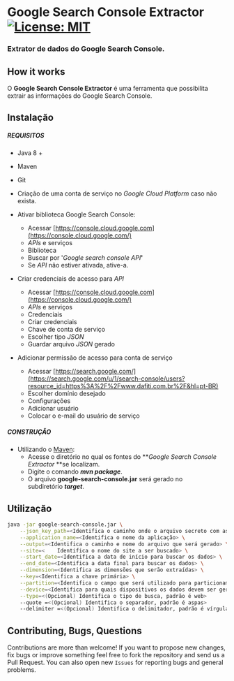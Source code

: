 # Google Search Console Extractor [![License: MIT](https://img.shields.io/badge/License-MIT-yellow.svg)](https://opensource.org/licenses/MIT)
### Extrator de dados do Google Search Console. 

## How it works

O **Google Search Console Extractor** é uma ferramenta que possibilita extrair as informações do Google Search Console. 

## Instalação

##### REQUISITOS

- Java 8 +
- Maven
- Git
- Criação de uma conta de serviço no _Google Cloud Platform_ caso não exista.
- Ativar biblioteca Google Search Console:
    - Acessar [https://console.cloud.google.com](https://console.cloud.google.com/)
    - _APIs_ e serviços
    - Biblioteca
    - Buscar por '_Google search console API_**'**
    - Se _API_ não estiver ativada, ative-a.

- Criar credenciais de acesso para _API_
    - Acessar [https://console.cloud.google.com](https://console.cloud.google.com/)
    - _APIs_ e serviços
    - Credenciais
    - Criar credenciais
    - Chave de conta de serviço
    - Escolher tipo _JSON_
    - Guardar arquivo _JSON_ gerado

- Adicionar permissão de acesso para conta de serviço
    - Acessar [https://search.google.com/](https://search.google.com/u/1/search-console/users?resource_id=https%3A%2F%2Fwww.dafiti.com.br%2F&hl=pt-BR)
    - Escolher domínio desejado
    - Configurações
    - Adicionar usuário
    - Colocar o e-mail do usuário de serviço

##### CONSTRUÇÃO

- Utilizando o [Maven](https://maven.apache.org/): 
    - Acesse o diretório no qual os fontes do **_Google Search Console Extractor_ **se localizam.
    - Digite o comando _**mvn package**_.
    - O arquivo **google-search-console.jar** será gerado no subdiretório **_target_**.

## Utilização

```bash
java -jar google-search-console.jar \
	--json_key_path=<Identifica o caminho onde o arquivo secreto com as credenciais está localizado> \
	--application_name=<Identifica o nome da aplicação> \
	--output=<Identifica o caminho e nome do arquivo que será gerado> \
	--site=<	Identifica o nome do site a ser buscado> \
	--start_date=<Identifica a data de início para buscar os dados> \
	--end_date=<Identifica a data final para buscar os dados> \
	--dimension=<Identifica as dimensões que serão extraídas> \
	--key=<Identifica a chave primária> \
	--partition=<Identifica o campo que será utilizado para particionamento dos dados> \
	--device=<Identifica para quais dispositivos os dados devem ser gerados> \
	--type=<(Opcional) Identifica o tipo de busca, padrão é web>
	--quote =<(Opcional) Identifica o separador, padrão é aspas>
	--delimiter =<(Opcional) Identifica o delimitador, padrão é vírgula>
```

## Contributing, Bugs, Questions
Contributions are more than welcome! If you want to propose new changes, fix bugs or improve something feel free to fork the repository and send us a Pull Request. You can also open new `Issues` for reporting bugs and general problems.
